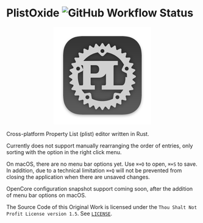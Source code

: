# PlistOxide ![GitHub Workflow Status](https://img.shields.io/github/actions/workflow/status/NootInc/PlistOxide/main.yml?branch=master&logo=github&style=for-the-badge)

<p align="center"><img width="256" src="src/app_icon/icon512x512@2x.png"></p>

Cross-platform Property List (plist) editor written in Rust.

Currently does not support manually rearranging the order of entries, only sorting with the option in the right click menu.

On macOS, there are no menu bar options yet. Use `⌘+O` to open, `⌘+S` to save. In addition, due to a technical limitation `⌘+Q` will not be prevented from closing the application when there are unsaved changes.

OpenCore configuration snapshot support coming soon, after the addition of menu bar options on macOS.

The Source Code of this Original Work is licensed under the `Thou Shalt Not Profit License version 1.5`. See [`LICENSE`](LICENSE).
